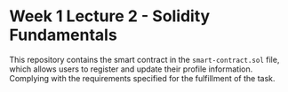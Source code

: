 # Week 1 Lecture 2 - Solidity Fundamentals

This repository contains the smart contract in the `smart-contract.sol` file, which allows users to register and update their profile information. Complying with the requirements specified for the fulfillment of the task.